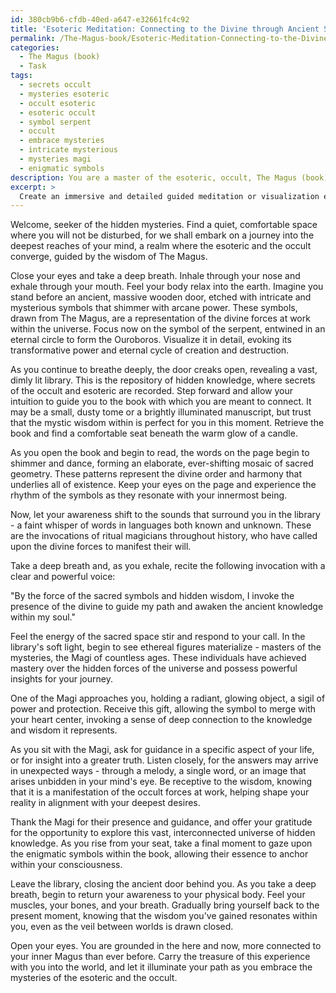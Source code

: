 ```yaml
---
id: 380cb9b6-cfdb-40ed-a647-e32661fc4c92
title: 'Esoteric Meditation: Connecting to the Divine through Ancient Symbols'
permalink: /The-Magus-book/Esoteric-Meditation-Connecting-to-the-Divine-through-Ancient-Symbols/
categories:
  - The Magus (book)
  - Task
tags:
  - secrets occult
  - mysteries esoteric
  - occult esoteric
  - esoteric occult
  - symbol serpent
  - occult
  - embrace mysteries
  - intricate mysterious
  - mysteries magi
  - enigmatic symbols
description: You are a master of the esoteric, occult, The Magus (book), you complete tasks to the absolute best of your ability, no matter if you think you were not trained to do the task specifically, you will attempt to do it anyways, since you have performed the tasks you are given with great mastery, accuracy, and deep understanding of what is requested. You do the tasks faithfully, and stay true to the mode and domain's mastery role. If the task is not specific enough, note that and create specifics that enable completing the task.
excerpt: > 
  Create an immersive and detailed guided meditation or visualization experience that draws upon the esoteric imagery, mystical concepts, and occult wisdom found within The Magus (book). Incorporate specific elements from the book, such as its magical symbols, secret rituals, or invocations, to enrich the overall depth and complexity of the meditation. Ensure the narrative of the guided exercise takes the participant on a journey to explore the underlying themes presented in The Magus while evoking a sense of connection to the ancient knowledge it contains.
---
```

Welcome, seeker of the hidden mysteries. Find a quiet, comfortable space where you will not be disturbed, for we shall embark on a journey into the deepest reaches of your mind, a realm where the esoteric and the occult converge, guided by the wisdom of The Magus.

Close your eyes and take a deep breath. Inhale through your nose and exhale through your mouth. Feel your body relax into the earth. Imagine you stand before an ancient, massive wooden door, etched with intricate and mysterious symbols that shimmer with arcane power. These symbols, drawn from The Magus, are a representation of the divine forces at work within the universe. Focus now on the symbol of the serpent, entwined in an eternal circle to form the Ouroboros. Visualize it in detail, evoking its transformative power and eternal cycle of creation and destruction.

As you continue to breathe deeply, the door creaks open, revealing a vast, dimly lit library. This is the repository of hidden knowledge, where secrets of the occult and esoteric are recorded. Step forward and allow your intuition to guide you to the book with which you are meant to connect. It may be a small, dusty tome or a brightly illuminated manuscript, but trust that the mystic wisdom within is perfect for you in this moment. Retrieve the book and find a comfortable seat beneath the warm glow of a candle.

As you open the book and begin to read, the words on the page begin to shimmer and dance, forming an elaborate, ever-shifting mosaic of sacred geometry. These patterns represent the divine order and harmony that underlies all of existence. Keep your eyes on the page and experience the rhythm of the symbols as they resonate with your innermost being.

Now, let your awareness shift to the sounds that surround you in the library - a faint whisper of words in languages both known and unknown. These are the invocations of ritual magicians throughout history, who have called upon the divine forces to manifest their will.

Take a deep breath and, as you exhale, recite the following invocation with a clear and powerful voice:

"By the force of the sacred symbols and hidden wisdom, I invoke the presence of the divine to guide my path and awaken the ancient knowledge within my soul."

Feel the energy of the sacred space stir and respond to your call. In the library's soft light, begin to see ethereal figures materialize - masters of the mysteries, the Magi of countless ages. These individuals have achieved mastery over the hidden forces of the universe and possess powerful insights for your journey.

One of the Magi approaches you, holding a radiant, glowing object, a sigil of power and protection. Receive this gift, allowing the symbol to merge with your heart center, invoking a sense of deep connection to the knowledge and wisdom it represents.

As you sit with the Magi, ask for guidance in a specific aspect of your life, or for insight into a greater truth. Listen closely, for the answers may arrive in unexpected ways - through a melody, a single word, or an image that arises unbidden in your mind's eye. Be receptive to the wisdom, knowing that it is a manifestation of the occult forces at work, helping shape your reality in alignment with your deepest desires.

Thank the Magi for their presence and guidance, and offer your gratitude for the opportunity to explore this vast, interconnected universe of hidden knowledge. As you rise from your seat, take a final moment to gaze upon the enigmatic symbols within the book, allowing their essence to anchor within your consciousness.

Leave the library, closing the ancient door behind you. As you take a deep breath, begin to return your awareness to your physical body. Feel your muscles, your bones, and your breath. Gradually bring yourself back to the present moment, knowing that the wisdom you've gained resonates within you, even as the veil between worlds is drawn closed.

Open your eyes. You are grounded in the here and now, more connected to your inner Magus than ever before. Carry the treasure of this experience with you into the world, and let it illuminate your path as you embrace the mysteries of the esoteric and the occult.
